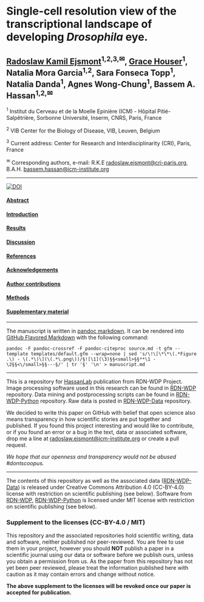 Single-cell resolution view of the transcriptional landscape of developing *Drosophila* eye.
===

[Radoslaw Kamil Ejsmont](https://github.com/rejsmont)<sup>1,2,3,✉</sup>, [Grace Houser](https://github.com/Grace-Hoxuser)<sup>1</sup>, Natalia Mora Garcia<sup>1,2</sup>, Sara Fonseca Topp<sup>1</sup>, Natalia Danda<sup>1</sup>, Agnes Wong-Chung<sup>1</sup>, Bassem A. Hassan<sup>1,2,✉</sup>
---

<sup>1</sup> Institut du Cerveau et de la Moelle Epinière (ICM) - Hôpital Pitié-Salpêtrière, Sorbonne Université, Inserm, CNRS, Paris, France

<sup>2</sup> VIB Center for the Biology of Disease, VIB, Leuven, Belgium

<sup>3</sup> Current address: Center for Research and Interdisciplinarity (CRI), Paris, France

<sup>✉</sup> Corresponding authors, e-mail: R.K.E <radoslaw.ejsmont@cri-paris.org>, B.A.H. <bassem.hassan@icm-institute.org>

---
[![DOI](https://zenodo.org/badge/147840131.svg)](https://zenodo.org/badge/latestdoi/147840131)


#### [Abstract](manuscript.md#Abstract)
#### [Introduction](manuscript.md#Introduction)
#### [Results](manuscript.md#Results)
#### [Discussion](manuscript.md#Discussion)
#### [References](manuscript.md#References)
#### [Acknowledgements](manuscript.md#Acknowledgements)
#### [Author contributions](manuscript.md#Author-contributions)
#### [Methods](manuscript.md#Methods)
#### [Supplementary material](manuscript.md#Supplementary-material)

---

The manuscript is written in [pandoc markdown](https://pandoc.org/MANUAL.html#pandocs-markdown). It can be rendered into [GitHub Flavored Markdown](https://github.github.com/gfm/) with the following command:

```
pandoc -F pandoc-crossref -F pandoc-citeproc source.md -t gfm --template templates/default.gfm --wrap=none | sed 's/\!\[\*\*\(.*Figure .\) - \(.*\)\](\(.*\.png\))/§![\1](\3)§§<small>§§**\1 - \2§§<\/small>§§---§/' | tr '§' '\n' > manuscript.md
```

---

This is a repository for [HassanLab](https://github.com/HassanLab/) publication from RDN-WDP Project. Image processing software used in this research can be found in [RDN-WDP](https://github.com/rejsmont/rdn-wdp) repository. Data mining and postprocessing scripts can be found in [RDN-WDP-Python](https://github.com/rejsmont/rdn-wdp-python) repository. Raw data is posted in [RDN-WDP-Data](https://github.com/rejsmont/rdn-wdp-data) repository.

We decided to write this paper on GitHub with belief that open science also means transparency in how scientific stories are put together and published.  If you found this project interesting and would like to contribute, or if you found an error or a bug in the text, data or associated software, drop me a line at [radoslaw.ejsmont@icm-institute.org](mailto:radoslaw.ejsmont@icm-institute.org) or create a pull request.

*We hope that our openness and transparency would not be abused #dontscoopus.*

---

The contents of this repository as well as the associated data ([RDN-WDP-Data](https://github.com/rejsmont/rdn-wdp-data)) is released under Creative Commons Attribution 4.0 (CC-BY-4.0) license with restriction on scientific publishing (see below). Software from [RDN-WDP](https://github.com/rejsmont/rdn-wdp), [RDN-WDP-Python](https://github.com/rejsmont/rdn-wdp-python) is licensed under MIT license with restriction on scientific publishing (see below).

### Supplement to the licenses (CC-BY-4.0 / MIT)
This repository and the associated repositories hold scientific writing, data and software, neither published nor peer-reviewed. You are free to use them in your project, however you should **NOT** publish a paper in a scientific journal using our data or software before we publish ours, unless you obtain a permission from us. As the paper from this repository has not yet been peer reviewed, please treat the information published here with caution as it may contain errors and change without notice.

**The above supplement to the licenses will be revoked once our paper is accepted for publication.**
